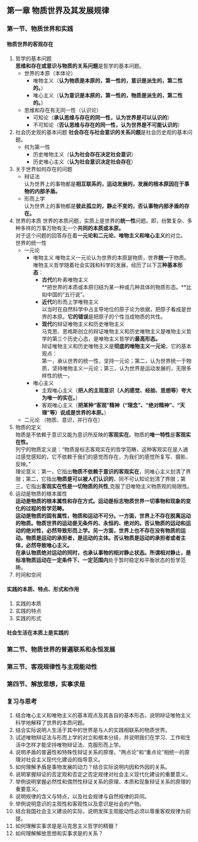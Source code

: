 ## 第一章 物质世界及其发展规律
### 第一节、物质世界和实践
#### 物质世界的客观存在
1. 哲学的基本问题  
    **思维和存在或意识与物质的关系问题**是哲学的基本问题。  
    - 世界的本原（本体论）
        - 唯物主义（**认为物质是本原的，第一性的，意识是派生的，第二性的。**）
        - 唯心主义（**认为意识是本原的，第一性的，物质是派生的，第二性的。**）
    - 思维和存在有无同一性（认识论）
        - 可知论（**承认思维与存在的同一性，认为世界是可以认识的**）
        - 不可知论（**否认思维与存在的同一性，认为世界是不可能认识的**）
2. 社会历史观的基本问题
    **社会存在与社会意识的关系问题**是社会历史观的基本问题。
    - 何为第一性
        - 历史唯物主义（**认为社会存在决定社会意识**）
        - 历史唯心主义（**认为社会意识决定社会存在**）
3. 关于世界如何存在的问题
    - 辩证法  
        认为世界上的事物都是**相互联系的，运动发展的，发展的根本原因在于事物的内部矛盾。**
    - 形而上学  
        认为世界上的事物都是**彼此孤立的，静止不变的，否认事物内部矛盾的存在。**
4. 世界的本质
    世界的本质问题，实质上是世界的**统一性**问题。即，纷繁复杂、多种多样的万事万物有无一个**共同的本质或本原。**  
    对于这个问题的回答存在着**一元论和二元论、唯物主义和唯心主义**的对立。  
    世界的统一性  
    - 一元论
        - 唯物主义
            唯物主义一元论认为世界的本原是物质，世界**统一**于物质。唯物主义哲学随着社会实践和科学的发展，经历了以下**三种基本形态**：  
            - **古代**的朴素唯物主义  
                **把世界的本质或本原归结为某一种或几种具体的物质形态。**比如中国的“五行说”。
            - **近代**的形而上学唯物主义  
                以当时在自然科学中占主导地位的原子论为依据，把原子看成是世界的本原。**它的错误**是把原子的个性当成物质的共性。
            - **现代**的辩证唯物主义和历史唯物主义  
                马克思、恩格斯创立的辩证唯物主义和历史唯物主义是唯物主义哲学的第三个历史心态，是唯物主义哲学的**最高形态。**  
                辩证唯物主义和历史唯物主义是**彻底的唯物主义一元论**，它的基本观点：  
                第一，承认世界的统一性，坚持一元论；第二，认为世界统一于物质，坚持唯物主义一元论；第三，认为世界是运动发展的，无限多样性的统一。
        - 唯心主义
            - 主观唯心主义（**把人的主观意识（人的感觉、经验、思想等）夸大为唯一的实在。**）
            - 客观唯心主义（**把某种“客观”精神（“理念”、“绝对精神”、“天理”等）说成是世界的本原。**）
    - 二元论 （物质、意识，并行存在）
5. 物质的定义  
    物质是不依赖于意识又能为意识所反映的**客观实在**。物质的**唯一特性**是**客观实在性。**  
    列宁的物质定义是：“物质是标志客观实在的哲学范畴，这种客观实在是人通过感觉感知的，它不依赖于我们的感觉而存在，为我们的感觉所复写、摄影、反映。”  
    理论意义：第一，它指出**物质不依赖于意识的客观实在**，同唯心主义划清了界限；第二，它指出**物质是可以被人们认识的**，同不可认知论划清了界限；第三，它指出**客观实在性是一切物质的共性**,克服了旧唯物主义物质观的局限性。
6. 运动是物质的根本属性  
    **运动是物质的根本属性和存在方式。**运动是标志物质世界一切事物和现象的变化的过程的哲学范畴。  
    **运动是物质的固有属性，物质和运动不可分**。一方面，世界上不存在脱离运动的物质。物质世界的运动是无条件的、永恒的、绝对的。**否认物质的运动和运动的绝对性，必然导致形而上学**。另一方面，世界上也不存在没有物质的运动。物质是运动的承担者，是运动的主体。**否认物质是运动的承担者或者主体，必然导致唯心主义**。  
    在承认物质绝对运动的同时，也承认事物的**相对静止状态。**所谓相对静止，是标准物质运动在**一定条件下、一定范围内**处于暂时稳定和平衡状态的哲学范畴。  
7. 时间和空间  
#### 实践的本质、特点、形式和作用
1. 实践的本质  
2. 实践的特点  
3. 实践的形式  
#### 社会生活在本质上是实践的
### 第二节、物质世界的普遍联系和永恒发展
### 第三节、客观规律性与主观能动性
### 第四节、解放思想，实事求是
### 复习与思考
1. 结合唯心主义和唯物主义的基本观点及其各自的基本形态，说明辩证唯物主义科学地解释了世界的本质问题。
2. 结合实际说明人生活于其中的世界是与人的实践相联系的物质世界。
3. 试述唯物辩证法与形而上学的对立和根本分歧，并说明我们在学习、工作和生活中怎样才能坚持唯物辩证法、克服形而上学。
4. 说明矛盾的普遍性和特殊性辩证关系的原理，“两点论”和“重点论”相统一的原理对社会主义现代化建设的指导意义。
5. 如何理解矛盾是事物发展的动力？结合实际说明内因和外因的关系。
6. 说明掌握辩证的否定观和否定之否定规律对社会主义现代化建设的重要意义。
7. 举例说明掌握必然性和偶然性辩证关系的原理、本质和现象辩证关系的原理的重要意义。
8. 说明规律的含义与特点，以及社会规律与自然规律的异同。
9. 举例说明意识的主观性和客观性以及意识是社会的产物。
10. 结合我国社会主义建设的实际，说明发挥主观能动性必须以尊重客观规律为前提。
11. 如何理解实事求是是马克思主义哲学的精髓？
12. 如何理解解放思想和实事求是的关系？